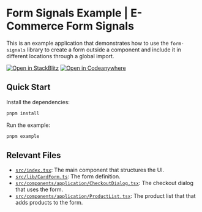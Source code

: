 # Form Signals Example | E-Commerce Form Signals

This is an example application that demonstrates how to use the `form-signals` library to create a form outside a component and include it in different locations through a global import.

[![Open in StackBlitz](https://developer.stackblitz.com/img/open_in_stackblitz.svg)](https://stackblitz.com/fork/github/gutentag2012/form-signals/tree/main/examples/react/e-commerce-form-signals?startScript=example&title=Form%20Signals%20&#124;%20E-Commerce%20Example)
[![Open in Codeanywhere](https://codeanywhere.com/img/open-in-codeanywhere-btn.svg)](https://app.codeanywhere.com/#https://github.com/gutentag2012/form-signals)

## Quick Start

Install the dependencies:

```bash
pnpm install
```

Run the example:

```bash
pnpm example
```

## Relevant Files

- [`src/index.tsx`](src/index.tsx): The main component that structures the UI.
- [`src/lib/CardForm.ts`](src/lib/CartForm.ts): The form definition.
- [`src/components/application/CheckoutDialog.tsx`](src/components/application/CheckoutDialog.tsx): The checkout dialog that uses the form.
- [`src/components/application/ProductList.tsx`](src/components/application/ProductList.tsx): The product list that that adds products to the form.
